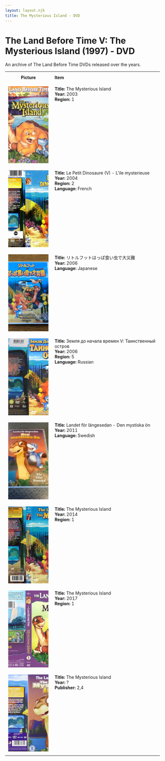 ```yaml
---
layout: layout.njk
title: The Mysterious Island - DVD
---
```


# The Land Before Time V: The Mysterious Island (1997) - DVD

An archive of The Land Before Time DVDs released over the years.

<table style="width:100%; border-collapse:collapse;">
  <tr>
    <th style="width:20%; vertical-align:top; padding:10px;">
      <strong>Picture</strong>
    </th>
    <th style="text-align: left; padding:10px;">
      <strong>Item</strong>
    </th>
  </tr>

  <tr>
    <td style="width:30%; text-align: center; vertical-align:top; padding:10px;">
      <a href="/images/media/dvd/5/english2003.jpg" data-lightbox="books" data-title="The Mysterious Island">
        <div class="img-box">
          <img src="/images/media/dvd/5/english2003.jpg" alt="The Mysterious Island" style="height:250px; object-fit:cover;" />
        </div>
      </a>
    </td>
    <td style="vertical-align:top; padding:10px;">
      <strong>Title:</strong> The Mysterious Island<br/>
      <strong>Year:</strong> 2003<br/>
      <strong>Region:</strong> 1<br/>
    </td>
  </tr>


  <tr>
    <td style="width:30%; text-align: center; vertical-align:top; padding:10px;">
      <a href="/images/media/dvd/5/le-petit-dinosaure-vol-5-l-ile-mysterieuse-09165404022007_orig.jpg" data-lightbox="books" data-title="Le Petit Dinosaure (V) - L'ile mysterieuse">
        <div class="img-box">
          <img src="/images/media/dvd/5/le-petit-dinosaure-vol-5-l-ile-mysterieuse-09165404022007_orig.jpg" alt="Le Petit Dinosaure (V) - L'ile mysterieuse" style="height:250px; object-fit:cover;" />
        </div>
      </a>
    </td>
    <td style="vertical-align:top; padding:10px;">
      <strong>Title:</strong> Le Petit Dinosaure (V) - L'ile mysterieuse<br/>
      <strong>Year:</strong> 2004<br/>
      <strong>Region:</strong> 2<br/>
      <strong>Language:</strong> French<br/>
    </td>
  </tr>
<tr id="lbt5-ja-35">
    <td style="width:30%; text-align: center; vertical-align:top; padding:10px;">
      <a href="/images/media/dvd/5/lbt5-ja.jpg" data-lightbox="books" data-title="リトルフットはっぱ食い虫で大災難">
        <div class="img-box">
          <img src="/images/media/dvd/5/lbt5-ja.jpg" alt="リトルフットはっぱ食い虫で大災難" style="height:250px; object-fit:cover;" />
        </div>
      </a>
    </td>
    <td style="vertical-align:top; padding:10px;">
      <strong>Title:</strong> リトルフットはっぱ食い虫で大災難<br/>
      <strong>Year:</strong> 2006<br/>
      <strong>Language:</strong> Japanese<br/>
    </td>
  </tr>


  <tr>
    <td style="width:30%; text-align: center; vertical-align:top; padding:10px;">
      <a href="/images/media/dvd/5/russianlbt5dvd2006_orig.jpg" data-lightbox="books" data-title="Земля до начала времен V: Таинственный остров">
        <div class="img-box">
          <img src="/images/media/dvd/5/russianlbt5dvd2006_orig.jpg" alt="Земля до начала времен V: Таинственный остров" style="height:250px; object-fit:cover;" />
        </div>
      </a>
    </td>
    <td style="vertical-align:top; padding:10px;">
      <strong>Title:</strong> Земля до начала времен V: Таинственный остров<br/>
      <strong>Year:</strong> 2006<br/>
      <strong>Region:</strong> 5<br/>
      <strong>Language:</strong> Russian<br/>
    </td>
  </tr>

<tr>
    <td style="width:30%; text-align: center; vertical-align:top; padding:10px;">
      <a href="/images/media/dvd/5/lbt5-sv.jpg" data-lightbox="books" data-title="Landet för längesedan - Den mystiska ön">
        <div class="img-box">
          <img src="/images/media/dvd/5/lbt5-sv.jpg" alt="Landet för längesedan - Den mystiska ön" style="height:250px; object-fit:cover;" />
        </div>
      </a>
    </td>
    <td style="vertical-align:top; padding:10px;">
      <strong>Title:</strong> Landet för längesedan - Den mystiska ön<br/>
      <strong>Year:</strong> 2011<br/>
      <strong>Language:</strong> Swedish<br/>
    </td>
  </tr>


  <tr>
    <td style="width:30%; text-align: center; vertical-align:top; padding:10px;">
      <a href="/images/media/dvd/5/lbt5-region3-scan_orig.jpg" data-lightbox="books" data-title="The Mysterious Island">
        <div class="img-box">
          <img src="/images/media/dvd/5/lbt5-region3-scan_orig.jpg" alt="The Mysterious Island" style="height:250px; object-fit:cover;" />
        </div>
      </a>
    </td>
    <td style="vertical-align:top; padding:10px;">
      <strong>Title:</strong> The Mysterious Island<br/>
      <strong>Year:</strong> 2014<br/>
      <strong>Region:</strong> 1<br/>
    </td>
  </tr>


<tr>
    <td style="width:30%; text-align: center; vertical-align:top; padding:10px;">
      <a href="/images/media/dvd/5/2017-07-20-5971038552100-dvd-landbeforetimemysteriousisland-950x633_orig.jpg" data-lightbox="books" data-title="The Mysterious Island">
        <div class="img-box">
          <img src="/images/media/dvd/5/2017-07-20-5971038552100-dvd-landbeforetimemysteriousisland-950x633_orig.jpg" alt="The Mysterious Island" style="height:250px; object-fit:cover;" />
        </div>
      </a>
    </td>
    <td style="vertical-align:top; padding:10px;">
      <strong>Title:</strong> The Mysterious Island<br/>
      <strong>Year:</strong> 2017<br/>
      <strong>Region:</strong> 1<br/>
    </td>
  </tr>

<tr>
    <td style="width:30%; text-align: center; vertical-align:top; padding:10px;">
      <a href="/images/media/dvd/5/2-4.jpg" data-lightbox="books" data-title="The Mysterious Island">
        <div class="img-box">
          <img src="/images/media/dvd/5/2-4.jpg" alt="The Mysterious Island" style="height:250px; object-fit:cover;" />
        </div>
      </a>
    </td>
    <td style="vertical-align:top; padding:10px;">
      <strong>Title:</strong> The Mysterious Island<br/>
      <strong>Year:</strong> ?<br/>
      <strong>Publisher:</strong> 2,4<br/>
    </td>
  </tr>



</table>